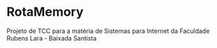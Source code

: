 # RotaMemory
Projeto de TCC para a matéria de Sistemas para Internet da Faculdade Rubens Lara - Baixada Santista
